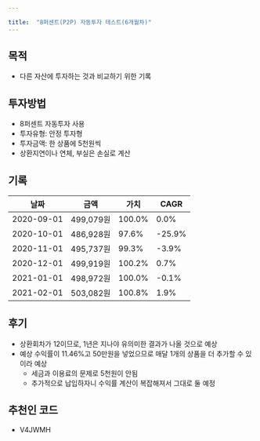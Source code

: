 ```yaml
---

title:  "8퍼센트(P2P) 자동투자 테스트(6개월차)"
---
```


## 목적
- 다른 자산에 투자하는 것과 비교하기 위한 기록

## 투자방법
- 8퍼센트 자동투자 사용
- 투자유형: 안정 투자형
- 투자금액: 한 상품에 5천원씩
- 상환지연이나 연체, 부실은 손실로 계산

## 기록

| 날짜       | 금액       | 가치   | CAGR   |
|------------|-----------|--------|--------|
| 2020-09-01 | 499,079원 | 100.0% |   0.0% |
| 2020-10-01 | 486,928원 |  97.6% | -25.9% |
| 2020-11-01 | 495,737원 |  99.3% |  -3.9% |
| 2020-12-01 | 499,919원 | 100.2% |   0.7% |
| 2021-01-01 | 498,972원 | 100.0% |  -0.1% |
| 2021-02-01 | 503,082원 | 100.8% |   1.9% |

## 후기
- 상환회차가 12이므로, 1년은 지나야 유의미한 결과가 나올 것으로 예상
- 예상 수익률이 11.46%고 50만원을 넣었으므로 매달 1개의 상품을 더 추가할 수 있이라 예상
  - 세금과 이용료의 문제로 5천원이 안됨
  - 추가적으로 납입하자니 수익률 계산이 복잡해져서 그대로 둘 예정

## 추천인 코드
- V4JWMH
